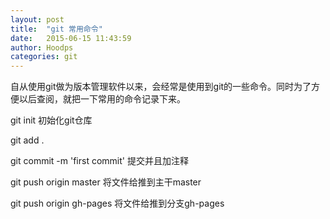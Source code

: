 ```yaml
---
layout: post
title:  "git 常用命令"
date:   2015-06-15 11:43:59
author: Hoodps
categories: git
---
```


自从使用git做为版本管理软件以来，会经常是使用到git的一些命令。同时为了方便以后查阅，就把一下常用的命令记录下来。

git init 初始化git仓库

git add . 

git commit -m 'first commit' 提交并且加注释

git push origin master 将文件给推到主干master

git push origin gh-pages 将文件给推到分支gh-pages




